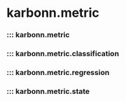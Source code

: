# karbonn.metric

### ::: karbonn.metric

### ::: karbonn.metric.classification

### ::: karbonn.metric.regression

### ::: karbonn.metric.state
